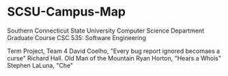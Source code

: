 # SCSU-Campus-Map
Southern Connecticut State University
Computer Science Department
Graduate Course CSC 535: Software Engineering

Term Project, Team 4
    David Coelho, "Every bug report ignored becomaes a curse"
    Richard Hall. Old Man of the Mountain
    Ryan Horton, "Hears a Whois"
    Stephen LaLuna, "Che"
 
